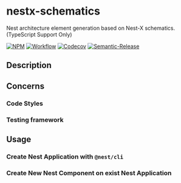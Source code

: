 # nestx-schematics

Nest architecture element generation based on Nest-X schematics. (TypeScript Support Only)

[![NPM](https://img.shields.io/npm/v/nestx-schematics.svg)](https://www.npmjs.com/package/nestx-schematics) [![Workflow](https://github.com/nest-x/nestx-schematics/workflows/ci/badge.svg)](https://github.com/nest-x/nestx-schemantics) [![Codecov](https://codecov.io/gh/nest-x/nestx-amqp/branch/master/graph/badge.svg)](https://codecov.io/gh/nest-x/nestx-amqp) [![Semantic-Release](https://img.shields.io/badge/%20%20%F0%9F%93%A6%F0%9F%9A%80-semantic--release-e10079.svg)](https://github.com/semantic-release/semantic-release)

## Description

## Concerns

### Code Styles

### Testing framework

## Usage

### Create Nest Application with `@nest/cli`

### Create New Nest Component on exist Nest Application
